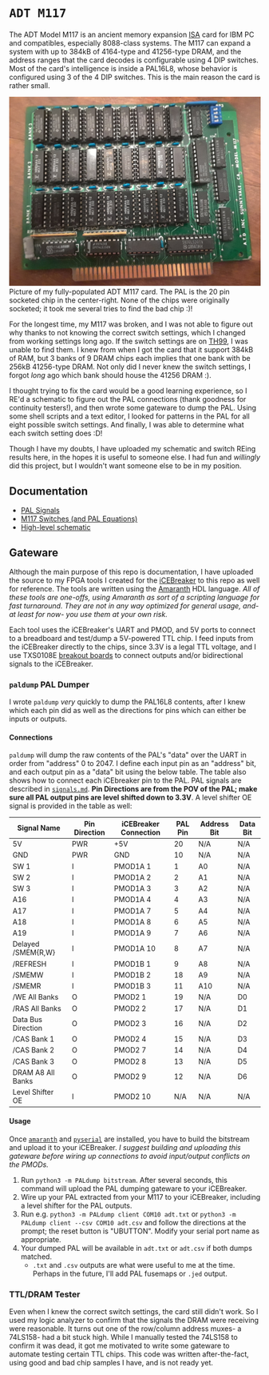 # `ADT M117`

The ADT Model M117 is an ancient memory expansion [ISA](https://en.wikipedia.org/wiki/Industry_Standard_Architecture) card for
IBM PC and compatibles, especially 8088-class systems. The M117 can expand a
system with up to 384kB of 4164-type and 41256-type DRAM, and the address ranges that
the card decodes is configurable using 4 DIP switches. Most of the card's intelligence
is inside a PAL16L8, whose behavior is configured using 3 of the 4 DIP switches.
This is the main reason the card is rather small.

![](images/20220101_012324.jpg)
Picture of my fully-populated ADT M117 card. The PAL is the 20 pin
socketed chip in the center-right. None of the chips were originally
socketed; it took me several tries to find the bad chip :)!

For the longest time, my M117 was broken, and I was not able to figure out why
thanks to not knowing the correct switch settings, which I changed from working
settings long ago. If the switch settings are on [TH99](http://www.uncreativelabs.de/th99/),
I was unable to find them. I knew from when I got the card that it support 384kB
of RAM, but 3 banks of 9 DRAM chips each implies that one bank with be 256kB
41256-type DRAM. Not only did I never knew the switch settings, I forgot _long_
ago which bank should house the 41256 DRAM :).

I thought trying to fix the card would be a good learning experience, so I RE'd
a schematic to figure out the PAL connections (thank goodness for continuity testers!),
and then wrote some gateware to dump the PAL. Using some shell scripts and a
text editor, I looked for patterns in the PAL for all eight possible switch
settings. And finally, I was able to determine what each switch setting does :D!

Though I have my doubts, I have uploaded my schematic and switch REing results
here, in the hopes it is useful to someone else. I had fun and _willingly_ did
this project, but I wouldn't want someone else to be in my position.

## Documentation
* [PAL Signals](signals.md)
* [M117 Switches (and PAL Equations)](switches.md)
* [High-level schematic](schematic.md)

## Gateware

Although the main purpose of this repo is documentation, I have uploaded the
source to my FPGA tools I created for the [iCEBreaker](https://github.com/icebreaker-fpga)
to this repo as well for reference. The tools are written using the [Amaranth](https://github.com/amaranth-lang/amaranth)
HDL language. _All of these tools are one-offs, using Amaranth as sort of a scripting
language for fast turnaround. They are not in any way optimized for general usage,
and- at least for now- you use them at your own risk._

Each tool uses the iCEBreaker's UART and PMOD, and 5V ports to connect to a
breadboard and test/dump a 5V-powered TTL chip. I feed inputs from the iCEBreaker
directly to the chips, since 3.3V is a legal TTL voltage, and I use TXS0108E [breakout boards](https://www.amazon.com/dp/B06XWVZHZJ)
to connect outputs and/or bidirectional signals to the iCEBreaker.

### `paldump` PAL Dumper

I wrote `paldump` _very_ quickly to dump the PAL16L8 contents, after I knew
which each pin did as well as the directions for pins which can either be
inputs or outputs.

#### Connections

`paldump` will dump the raw contents of the PAL's "data" over the UART in order
from "address" 0 to 2047. I define each input pin as an "address" bit, and each
output pin as a "data" bit using the below table. The table also shows how to
connect each iCEbreaker pin to the PAL. PAL signals are described in [`signals.md`](signals.md).
**Pin Directions are from the POV of the PAL; make sure all PAL output pins are
level shifted down to 3.3V**. A level shifter OE signal is provided in the
table as well:

|Signal Name|Pin Direction|iCEBreaker Connection|PAL Pin|Address Bit|Data Bit|
|-----------|-------------|---------------------|-------|-----------|--------|
|5V         |PWR          |+5V                  |20     |N/A        |N/A     |
|GND        |PWR          |GND                  |10     |N/A        |N/A     |
|SW 1       |I            |PMOD1A 1             |1      |A0         |N/A     |
|SW 2       |I            |PMOD1A 2             |2      |A1         |N/A     |
|SW 3       |I            |PMOD1A 3             |3      |A2         |N/A     |
|A16        |I            |PMOD1A 4             |4      |A3         |N/A     |
|A17        |I            |PMOD1A 7             |5      |A4         |N/A     |
|A18        |I            |PMOD1A 8             |6      |A5         |N/A     |
|A19        |I            |PMOD1A 9             |7      |A6         |N/A     |
|Delayed /SMEM{R,W}|I     |PMOD1A 10            |8      |A7         |N/A     |
|/REFRESH   |I            |PMOD1B 1             |9      |A8         |N/A     |
|/SMEMW     |I            |PMOD1B 2             |18     |A9         |N/A     |
|/SMEMR     |I            |PMOD1B 3             |11     |A10        |N/A     |
|/WE All Banks|O          |PMOD2 1              |19     |N/A        |D0      |
|/RAS All Banks|O         |PMOD2 2              |17     |N/A        |D1      |
|Data Bus Direction|O     |PMOD2 3              |16     |N/A        |D2      |
|/CAS Bank 1|O            |PMOD2 4              |15     |N/A        |D3      |
|/CAS Bank 2|O            |PMOD2 7              |14     |N/A        |D4      |
|/CAS Bank 3|O            |PMOD2 8              |13     |N/A        |D5      |
|DRAM A8 All Banks|O      |PMOD2 9              |12     |N/A        |D6      |
|Level Shifter OE|I       |PMOD2 10             |N/A    |N/A        |N/A     |

#### Usage

Once [`amaranth`](https://amaranth-lang.org/docs/amaranth/latest/install.html)
and [`pyserial`](https://pyserial.readthedocs.io/en/latest/pyserial.html#installation)
are installed, you have to build the bitstream and upload it to your iCEBreaker.
_I suggest building and uploading this gateware before wiring up connections to
avoid input/output conflicts on the PMODs._

1. Run `python3 -m PALdump bitstream`. After several seconds, this command will
   upload the PAL dumping gateware to your iCEBreaker.
2. Wire up your PAL extracted from your M117 to your iCEBreaker, including a
   level shifter for the PAL outputs.
3. Run e.g. `python3 -m PALdump client COM10 adt.txt` or `python3 -m PALdump client --csv COM10 adt.csv`
   and follow the directions at the prompt; the reset button is "UBUTTON".
   Modify your serial port name as appropriate.
4. Your dumped PAL will be available in `adt.txt` or `adt.csv` if both dumps
   matched.
   * `.txt` and `.csv` outputs are what were useful to me at the time. Perhaps
     in the future, I'll add PAL fusemaps or `.jed` output.

### TTL/DRAM Tester

Even when I knew the correct switch settings, the card still didn't work. So I
used my logic analyzer to confirm that the signals the DRAM were receiving were
reasonable. It turns out one of the row/column address muxes- a 74LS158- had a
bit stuck high. While I manually tested the 74LS158 to confirm it was dead, it
got me motivated to write some gateware to automate testing certain TTL chips.
This code was written after-the-fact, using good and bad chip samples I have,
and is not ready yet.
